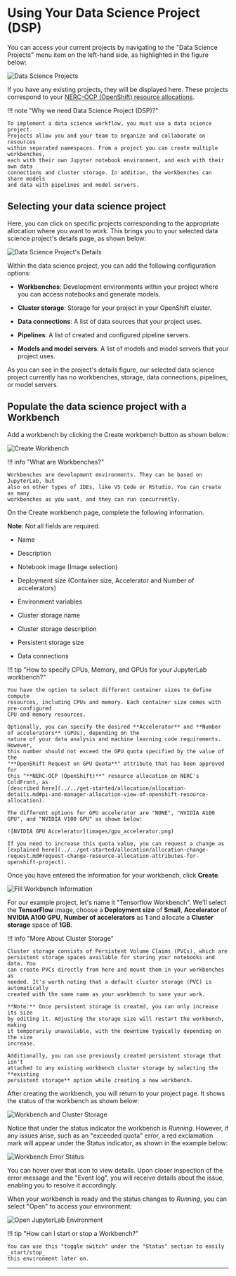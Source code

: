 # Using Your Data Science Project (DSP)

You can access your current projects by navigating to the "Data Science Projects"
menu item on the left-hand side, as highlighted in the figure below:

![Data Science Projects](images/data-science-projects.png)

If you have any existing projects, they will be displayed here. These projects
correspond to your [NERC-OCP (OpenShift) resource allocations](../../get-started/allocation/allocation-details.md#general-user-view-of-openshift-resource-allocation).

!!! note "Why we need Data Science Project (DSP)?"

    To implement a data science workflow, you must use a data science project.
    Projects allow you and your team to organize and collaborate on resources
    within separated namespaces. From a project you can create multiple workbenches,
    each with their own Jupyter notebook environment, and each with their own data
    connections and cluster storage. In addition, the workbenches can share models
    and data with pipelines and model servers.

## Selecting your data science project

Here, you can click on specific projects corresponding to the appropriate allocation
where you want to work. This brings you to your selected data science project's
details page, as shown below:

![Data Science Project's Details](images/data-science-project-details.png)

Within the data science project, you can add the following configuration options:

-   **Workbenches**: Development environments within your project where you can access
    notebooks and generate models.

-   **Cluster storage**: Storage for your project in your OpenShift cluster.

-   **Data connections**: A list of data sources that your project uses.

-   **Pipelines**: A list of created and configured pipeline servers.

-   **Models and model servers**: A list of models and model servers that your project
    uses.

As you can see in the project's details figure, our selected data science project
currently has no workbenches, storage, data connections, pipelines, or model servers.

## Populate the data science project with a Workbench

Add a workbench by clicking the Create workbench button as shown below:

![Create Workbench](images/create-workbench.png)

!!! info "What are Workbenches?"

    Workbenches are development environments. They can be based on JupyterLab, but
    also on other types of IDEs, like VS Code or RStudio. You can create as many
    workbenches as you want, and they can run concurrently.

On the Create workbench page, complete the following information.

**Note**: Not all fields are required.

-   Name

-   Description

-   Notebook image (Image selection)

-   Deployment size (Container size, Accelerator and Number of accelerators)

-   Environment variables

-   Cluster storage name

-   Cluster storage description

-   Persistent storage size

-   Data connections

!!! tip "How to specify CPUs, Memory, and GPUs for your JupyterLab workbench?"

    You have the option to select different container sizes to define compute
    resources, including CPUs and memory. Each container size comes with pre-configured
    CPU and memory resources.

    Optionally, you can specify the desired **Accelerator** and **Number of accelerators** (GPUs), depending on the
    nature of your data analysis and machine learning code requirements. However,
    this number should not exceed the GPU quota specified by the value of the
    "**OpenShift Request on GPU Quota**" attribute that has been approved for
    this "**NERC-OCP (OpenShift)**" resource allocation on NERC's ColdFront, as
    [described here](../../get-started/allocation/allocation-details.md#pi-and-manager-allocation-view-of-openshift-resource-allocation).

    The different options for GPU accelerator are "NONE", "NVIDIA A100 GPU", and "NVIDIA V100 GPU" as shown below:

    ![NVIDIA GPU Accelerator](images/gpu_accelerator.png)

    If you need to increase this quota value, you can request a change as
    [explained here](../../get-started/allocation/allocation-change-request.md#request-change-resource-allocation-attributes-for-openshift-project).

Once you have entered the information for your workbench, click **Create**.

![Fill Workbench Information](images/tensor-flow-workbench.png)

For our example project, let's name it "Tensorflow Workbench". We'll select the
**TensorFlow** image, choose a **Deployment size** of **Small**,
**Accelerator** of **NVIDIA A100 GPU**, **Number of accelerators**
as **1** and allocate a **Cluster storage** space of **1GB**.

!!! info "More About Cluster Storage"

    Cluster storage consists of Persistent Volume Claims (PVCs), which are
    persistent storage spaces available for storing your notebooks and data. You
    can create PVCs directly from here and mount them in your workbenches as
    needed. It's worth noting that a default cluster storage (PVC) is automatically
    created with the same name as your workbench to save your work.

    **Note:** Once persistent storage is created, you can only increase its size
    by editing it. Adjusting the storage size will restart the workbench, making
    it temporarily unavailable, with the downtime typically depending on the size
    increase.

    Additionally, you can use previously created persistent storage that isn't
    attached to any existing workbench cluster storage by selecting the **existing
    persistent storage** option while creating a new workbench.

After creating the workbench, you will return to your project page. It shows the
status of the workbench as shown below:

![Workbench and Cluster Storage](images/workbench-cluster-storage.png)

Notice that under the status indicator the workbench is _Running_. However, if any
issues arise, such as an "exceeded quota" error, a red exclamation mark will appear
under the Status indicator, as shown in the example below:

![Workbench Error Status](images/workbench-error-status.png)

You can hover over that icon to view details. Upon closer inspection of the error
message and the "Event log", you will receive details about the issue, enabling
you to resolve it accordingly.

When your workbench is ready and the status changes to _Running_, you can select
"Open" to access your environment:

![Open JupyterLab Environment](images/open-tensorflow-jupyter-lab.png)

!!! tip "How can I start or stop a Workbench?"

    You can use this "toggle switch" under the "Status" section to easily _start/stop_
    this environment later on.

---
